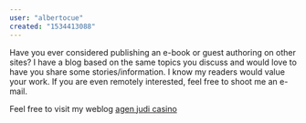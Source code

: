 ```yaml
---
user: "albertocue"
created: "1534413088"
---
```


Have you ever considered publishing an e-book or guest 
authoring on other sites? I have a blog based on the 
same topics you discuss and would love to have you share some stories/information. I know my readers 
would value your work. If you are even remotely interested, feel free to shoot me an e-mail.


Feel free to visit my weblog <a href="https://agencasino-terpercaya.net/">agen judi casino</a>
